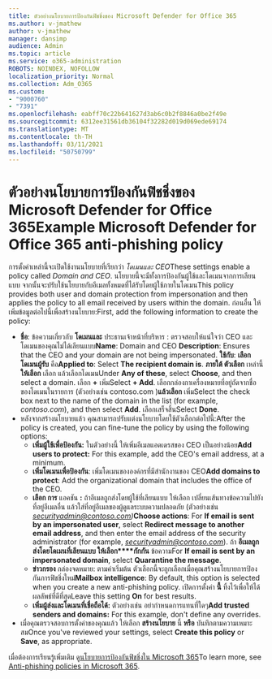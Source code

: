 ```yaml
---
title: ตัวอย่างนโยบายการป้องกันฟิชชิ่งของ Microsoft Defender for Office 365
ms.author: v-jmathew
author: v-jmathew
manager: dansimp
audience: Admin
ms.topic: article
ms.service: o365-administration
ROBOTS: NOINDEX, NOFOLLOW
localization_priority: Normal
ms.collection: Adm_O365
ms.custom:
- "9000760"
- "7391"
ms.openlocfilehash: eabff70c22b641627d3ab6c0b2f8846a0be2f49e
ms.sourcegitcommit: 6312ee31561db36104f32282d019d069ede69174
ms.translationtype: MT
ms.contentlocale: th-TH
ms.lasthandoff: 03/11/2021
ms.locfileid: "50750799"
---
```

# <a name="example-microsoft-defender-for-office-365-anti-phishing-policy"></a><span data-ttu-id="825e4-102">ตัวอย่างนโยบายการป้องกันฟิชชิ่งของ Microsoft Defender for Office 365</span><span class="sxs-lookup"><span data-stu-id="825e4-102">Example Microsoft Defender for Office 365 anti-phishing policy</span></span>

<span data-ttu-id="825e4-103">การตั้งค่าเหล่านี้จะเปิดใช้งานนโยบายที่เรียกว่า *โดเมนและ CEO*</span><span class="sxs-lookup"><span data-stu-id="825e4-103">These settings enable a policy called *Domain and CEO*.</span></span> <span data-ttu-id="825e4-104">นโยบายนี้จะมีทั้งการป้องกันผู้ใช้และโดเมนจากการเลียนแบบ จากนั้นจะปรับใช้นโยบายกับอีเมลทั้งหมดที่ได้รับโดยผู้ใช้ภายในโดเมน</span><span class="sxs-lookup"><span data-stu-id="825e4-104">This policy provides both user and domain protection from impersonation and then applies the policy to all email received by users within the domain.</span></span> <span data-ttu-id="825e4-105">ก่อนอื่น ให้เพิ่มข้อมูลต่อไปนี้เพื่อสร้างนโยบาย:</span><span class="sxs-lookup"><span data-stu-id="825e4-105">First, add the following information to create the policy:</span></span>

- <span data-ttu-id="825e4-106">**ชื่อ**: ข้อความเกี่ยวกับ **โดเมนและ** ประธานเจ้าหน้าที่บริหาร : ตรวจสอบให้แน่ใจว่า CEO และโดเมนของคุณไม่ได้เลียนแบบ</span><span class="sxs-lookup"><span data-stu-id="825e4-106">**Name**: Domain and CEO **Description**: Ensures that the CEO and your domain are not being impersonated.</span></span>
  <span data-ttu-id="825e4-107">**ใช้กับ**: **เลือกโดเมนผู้รับ** คือ</span><span class="sxs-lookup"><span data-stu-id="825e4-107">**Applied to**: Select **The recipient domain is**.</span></span> <span data-ttu-id="825e4-108">**ภายใต้ ตัวเลือก** เหล่านี้ **ให้เลือก** เลือก แล้วเลือกโดเมน</span><span class="sxs-lookup"><span data-stu-id="825e4-108">Under **Any of these**, select **Choose**, and then select a domain.</span></span> <span data-ttu-id="825e4-109">เลือก **+** เพิ่ม</span><span class="sxs-lookup"><span data-stu-id="825e4-109">Select **+ Add**.</span></span> <span data-ttu-id="825e4-110">เลือกกล่องกาเครื่องหมายที่อยู่ถัดจากชื่อของโดเมนในรายการ (ตัวอย่างเช่น contoso.com )**แล้วเลือก** เพิ่ม</span><span class="sxs-lookup"><span data-stu-id="825e4-110">Select the check box next to the name of the domain in the list (for example, *contoso.com*), and then select **Add**.</span></span> <span data-ttu-id="825e4-111">เลือกเสร็จสิ้น</span><span class="sxs-lookup"><span data-stu-id="825e4-111">Select **Done**.</span></span>
- <span data-ttu-id="825e4-112">หลังจากสร้างนโยบายแล้ว คุณสามารถปรับแต่งนโยบายโดยใช้ตัวเลือกต่อไปนี้:</span><span class="sxs-lookup"><span data-stu-id="825e4-112">After the policy is created, you can fine-tune the policy by using the following options:</span></span>
  - <span data-ttu-id="825e4-113">**เพิ่มผู้ใช้เพื่อป้องกัน:** ในตัวอย่างนี้ ให้เพิ่มอีเมลแอดเดรสของ CEO เป็นอย่างน้อย</span><span class="sxs-lookup"><span data-stu-id="825e4-113">**Add users to protect:** For this example, add the CEO's email address, at a minimum.</span></span>
  - <span data-ttu-id="825e4-114">**เพิ่มโดเมนเพื่อป้องกัน**: เพิ่มโดเมนขององค์กรที่มีสํานักงานของ CEO</span><span class="sxs-lookup"><span data-stu-id="825e4-114">**Add domains to protect**: Add the organizational domain that includes the office of the CEO.</span></span>
  - <span data-ttu-id="825e4-115">**เลือก การ** แอคชัน **:** ถ้าอีเมลถูกส่งโดยผู้ใช้ที่เลียนแบบ ให้เลือก เปลี่ยนเส้นทางข้อความไปยังที่อยู่อีเมลอื่น แล้วใส่ที่อยู่อีเมลของผู้ดูแลระบบความปลอดภัย (ตัวอย่างเช่น *securityadmin@contoso.com)*</span><span class="sxs-lookup"><span data-stu-id="825e4-115">**Choose actions**: For **If email is sent by an impersonated user**, select **Redirect message to another email address**, and then enter the email address of the security administrator (for example, *securityadmin@contoso.com*).</span></span> <span data-ttu-id="825e4-116">ถ้า **อีเมลถูกส่งโดยโดเมนที่เลียนแบบ ให้เลือก\*\*\*\*กักกัน** ข้อความ</span><span class="sxs-lookup"><span data-stu-id="825e4-116">For **If email is sent by an impersonated domain**, select **Quarantine the message**.</span></span>
  - <span data-ttu-id="825e4-117">**ข่าวกรอง** กล่องจดหมาย: ตามค่าเริ่มต้น ตัวเลือกนี้จะถูกเลือกเมื่อคุณสร้างนโยบายการป้องกันการฟิชชิ่งใหม่</span><span class="sxs-lookup"><span data-stu-id="825e4-117">**Mailbox intelligence**: By default, this option is selected when you create a new anti-phishing policy.</span></span> <span data-ttu-id="825e4-118">เปิดการตั้งค่า **นี้** ทิ้งไว้เพื่อให้ได้ผลลัพธ์ที่ดีที่สุด</span><span class="sxs-lookup"><span data-stu-id="825e4-118">Leave this setting **On** for best results.</span></span>
  - <span data-ttu-id="825e4-119">**เพิ่มผู้ส่งและโดเมนที่เชื่อถือได้:** ตัวอย่างเช่น อย่ากําหนดการแทนที่ใดๆ</span><span class="sxs-lookup"><span data-stu-id="825e4-119">**Add trusted senders and domains:** For this example, don't define any overrides.</span></span>
- <span data-ttu-id="825e4-120">เมื่อคุณตรวจสอบการตั้งค่าของคุณแล้ว ให้เลือก **สร้างนโยบาย** นี้ **หรือ** บันทึกตามความเหมาะสม</span><span class="sxs-lookup"><span data-stu-id="825e4-120">Once you've reviewed your settings, select **Create this policy** or **Save**, as appropriate.</span></span>

<span data-ttu-id="825e4-121">เมื่อต้องการเรียนรู้เพิ่มเติม ดู[นโยบายการป้องกันฟิชชิ่งใน Microsoft 365](https://go.microsoft.com/fwlink/?linkid=2092235)</span><span class="sxs-lookup"><span data-stu-id="825e4-121">To learn more, see [Anti-phishing policies in Microsoft 365](https://go.microsoft.com/fwlink/?linkid=2092235).</span></span>
